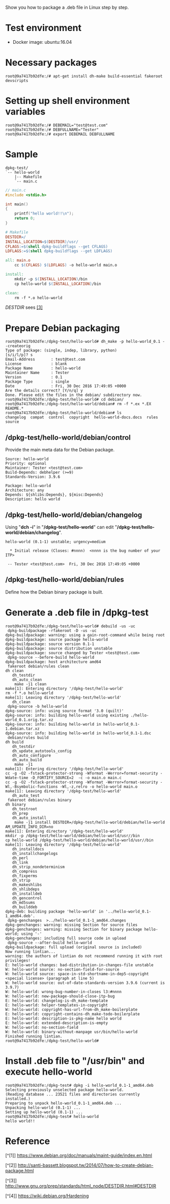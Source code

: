 Show you how to package a .deb file in Linux step by step.

# Test environment
* Docker image: ubuntu:16.04

# Necessary packages
    root@9a7417b92dfe:/# apt-get install dh-make build-essential fakeroot devscripts

# Setting up shell environment variables
    root@9a7417b92dfe:/# DEBEMAIL="test@test.com"
    root@9a7417b92dfe:/# DEBFULLNAME="Tester"
    root@9a7417b92dfe:/# export DEBEMAIL DEBFULLNAME

# Sample
    dpkg-test/
    `-- hello-world
        |-- Makefile
        `-- main.c

```c
// main.c
#include <stdio.h>

int main()
{
    printf("hello world!!\n");
    return 0;
}
```

```makefile
# Makefile
DESTDIR=/
INSTALL_LOCATION=$(DESTDIR)/usr/
CFLAGS:=$(shell dpkg-buildflags --get CFLAGS)
LDFLAGS:=$(shell dpkg-buildflags --get LDFLAGS)

all: main.o
	cc $(CFLAGS) $(LDFLAGS) -o hello-world main.o

install:
	mkdir -p $(INSTALL_LOCATION)/bin
	cp hello-world $(INSTALL_LOCATION)/bin

clean:
	rm -f *.o hello-world
```
*DESTDIR* sees [[3]](http://www.gnu.org/prep/standards/html_node/DESTDIR.html#DESTDIR
)

# Prepare Debian packaging
    root@9a7417b92dfe:/dpkg-test/hello-world# dh_make -p hello-world_0.1 --createorig
    Type of package: (single, indep, library, python)
    [s/i/l/p]? s
    Email-Address       : test@test.com
    License             : blank
    Package Name        : hello-world
    Maintainer Name     : Tester
    Version             : 0.1
    Package Type        : single
    Date                : Fri, 30 Dec 2016 17:49:05 +0000
    Are the details correct? [Y/n/q] y
    Done. Please edit the files in the debian/ subdirectory now.
    root@9a7417b92dfe:/dpkg-test/hello-world# cd debian/
    root@9a7417b92dfe:/dpkg-test/hello-world/debian# rm -f *.ex *.EX README.*
    root@9a7417b92dfe:/dpkg-test/hello-world/debian# ls
    changelog  compat  control  copyright  hello-world-docs.docs  rules  source

## /dpkg-test/hello-world/debian/control

Provide the main meta data for the Debian package.

    Source: hello-world
    Priority: optional
    Maintainer: Tester <test@test.com>
    Build-Depends: debhelper (>=9)
    Standards-Version: 3.9.6
    
    Package: hello-world
    Architecture: any
    Depends: ${shlibs:Depends}, ${misc:Depends}
    Description: hello world
    
## /dpkg-test/hello-world/debian/changelog

Using "**dch -i**" in "**/dpkg-test/hello-world**" can edit "**/dpkg-test/hello-world/debian/changelog**".

    hello-world (0.1-1) unstable; urgency=medium
    
      * Initial release (Closes: #nnnn)  <nnnn is the bug number of your ITP>
    
     -- Tester <test@test.com>  Fri, 30 Dec 2016 17:49:05 +0000

## /dpkg-test/hello-world/debian/rules

Define how the Debian binary package is built.

# Generate a .deb file in /dpkg-test

    root@9a7417b92dfe:/dpkg-test/hello-world# debuild -us -uc
     dpkg-buildpackage -rfakeroot -D -us -uc
    dpkg-buildpackage: warning: using a gain-root-command while being root
    dpkg-buildpackage: source package hello-world
    dpkg-buildpackage: source version 0.1-1
    dpkg-buildpackage: source distribution unstable
    dpkg-buildpackage: source changed by Tester <test@test.com>
     dpkg-source --before-build hello-world
    dpkg-buildpackage: host architecture amd64
     fakeroot debian/rules clean
    dh clean 
       dh_testdir
       dh_auto_clean
    	make -j1 clean
    make[1]: Entering directory '/dpkg-test/hello-world'
    rm -f *.o hello-world
    make[1]: Leaving directory '/dpkg-test/hello-world'
       dh_clean
     dpkg-source -b hello-world
    dpkg-source: info: using source format '3.0 (quilt)'
    dpkg-source: info: building hello-world using existing ./hello-world_0.1.orig.tar.xz
    dpkg-source: info: building hello-world in hello-world_0.1-1.debian.tar.xz
    dpkg-source: info: building hello-world in hello-world_0.1-1.dsc
     debian/rules build
    dh build 
       dh_testdir
       dh_update_autotools_config
       dh_auto_configure
       dh_auto_build
    	make -j1
    make[1]: Entering directory '/dpkg-test/hello-world'
    cc -g -O2 -fstack-protector-strong -Wformat -Werror=format-security -Wdate-time -D_FORTIFY_SOURCE=2  -c -o main.o main.c
    cc -g -O2 -fstack-protector-strong -Wformat -Werror=format-security -Wl,-Bsymbolic-functions -Wl,-z,relro -o hello-world main.o
    make[1]: Leaving directory '/dpkg-test/hello-world'
       dh_auto_test
     fakeroot debian/rules binary
    dh binary 
       dh_testroot
       dh_prep
       dh_auto_install
    	make -j1 install DESTDIR=/dpkg-test/hello-world/debian/hello-world AM_UPDATE_INFO_DIR=no
    make[1]: Entering directory '/dpkg-test/hello-world'
    mkdir -p /dpkg-test/hello-world/debian/hello-world/usr//bin
    cp hello-world /dpkg-test/hello-world/debian/hello-world/usr//bin
    make[1]: Leaving directory '/dpkg-test/hello-world'
       dh_installdocs
       dh_installchangelogs
       dh_perl
       dh_link
       dh_strip_nondeterminism
       dh_compress
       dh_fixperms
       dh_strip
       dh_makeshlibs
       dh_shlibdeps
       dh_installdeb
       dh_gencontrol
       dh_md5sums
       dh_builddeb
    dpkg-deb: building package 'hello-world' in '../hello-world_0.1-1_amd64.deb'.
     dpkg-genchanges  >../hello-world_0.1-1_amd64.changes
    dpkg-genchanges: warning: missing Section for source files
    dpkg-genchanges: warning: missing Section for binary package hello-world; using '-'
    dpkg-genchanges: including full source code in upload
     dpkg-source --after-build hello-world
    dpkg-buildpackage: full upload (original source is included)
    Now running lintian...
    warning: the authors of lintian do not recommend running it with root privileges!
    E: hello-world changes: bad-distribution-in-changes-file unstable
    W: hello-world source: no-section-field-for-source
    W: hello-world source: space-in-std-shortname-in-dep5-copyright <special license> (paragraph at line 5)
    W: hello-world source: out-of-date-standards-version 3.9.6 (current is 3.9.7)
    W: hello-world: wrong-bug-number-in-closes l3:#nnnn
    W: hello-world: new-package-should-close-itp-bug
    E: hello-world: changelog-is-dh_make-template
    E: hello-world: helper-templates-in-copyright
    W: hello-world: copyright-has-url-from-dh_make-boilerplate
    E: hello-world: copyright-contains-dh_make-todo-boilerplate
    E: hello-world: description-is-pkg-name hello world
    E: hello-world: extended-description-is-empty
    W: hello-world: no-section-field
    W: hello-world: binary-without-manpage usr/bin/hello-world
    Finished running lintian.
    root@9a7417b92dfe:/dpkg-test/hello-world# 

# Install .deb file to "/usr/bin" and execute hello-world

    root@9a7417b92dfe:/dpkg-test# dpkg -i hello-world_0.1-1_amd64.deb 
    Selecting previously unselected package hello-world.
    (Reading database ... 23521 files and directories currently installed.)
    Preparing to unpack hello-world_0.1-1_amd64.deb ...
    Unpacking hello-world (0.1-1) ...
    Setting up hello-world (0.1-1) ...
    root@9a7417b92dfe:/dpkg-test# hello-world
    hello world!!
    
# Reference
[^[1]] https://www.debian.org/doc/manuals/maint-guide/index.en.html

[^[2]] http://santi-bassett.blogspot.tw/2014/07/how-to-create-debian-package.html

[^[3]] http://www.gnu.org/prep/standards/html_node/DESTDIR.html#DESTDIR

[^[4]] https://wiki.debian.org/Hardening

